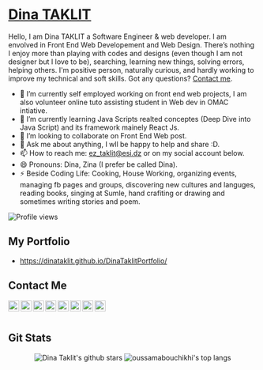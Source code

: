 # [Dina TAKLIT](https://dinataklit.github.io/DinaTaklitPortfolio/)

Hello, I am Dina TAKLIT a  Software Engineer & web developer. I am envolved in Front End Web Developement and Web Design.
There’s nothing I enjoy more than playing with codes and designs (even though I am not designer but I love to be), searching, learning new things, solving errors, helping others.
I'm positive person, naturally curious, and hardly working to improve my technical and soft skills.
Got any questions? [Contact me](ez_taklit@esi.dz).

- 🔭 I’m currently self employed working on front end web projects, I am also volunteer online tuto assisting student in Web dev in OMAC intiative.
- 🌱 I’m currently learning Java Scripts realted conceptes (Deep Dive into Java Script) and its framework mainely React Js.
- 👯 I’m looking to collaborate on Front End Web post.
- 💬 Ask me about anything, I wll be happy to help and share :D.
- 📫 How to reach me: ez_taklit@esi.dz or on my social account below.
- 😄 Pronouns: Dina, Zina (I prefer be called Dina).
- ⚡ Beside Coding Life: Cooking, House Working, organizing events, managing fb pages and groups, discovering new cultures and languges, reading books, singing at Sumle, hand crafiting or drawing and sometimes writing stories and poem.

![Profile views](https://komarev.com/ghpvc/?username=DinaTaklit&color=d73d4e)

## My Portfolio 

- https://dinataklit.github.io/DinaTaklitPortfolio/

## Contact Me 


<a href="https://www.linkedin.com/in/dina-taklit//">
  <img align="left" alt="Dina TAKLIT' LinkedIn" width="22px" src="https://cdn.jsdelivr.net/npm/simple-icons@v3/icons/linkedin.svg" />
</a>
<a href="https://www.facebook.com/dina.taklit/">
  <img align="left" alt="Dina TAKLIT | Facebook" width="22px" src="https://cdn.jsdelivr.net/npm/simple-icons@3.11.0/icons/facebook.svg" />
</a>
<a href="https://www.youtube.com/channel/UCx4gIbgyVpcAZwAnKEUfJVA/">
  <img align="left" alt="Dina TAKLIT | Youtube" width="22px" src="https://cdn.jsdelivr.net/npm/simple-icons@3.11.0/icons/youtube.svg" />
</a>
<a href="https://www.quora.com/profile/Dina-Taklit/">
  <img align="left" alt="Dina TAKLIT | Quora" width="22px" src="https://cdn.jsdelivr.net/npm/simple-icons@3.11.0/icons/quora.svg" />
</a>
<a href="https://medium.com/@DinaTAKLIT">
  <img align="left" alt="Dina TAKLIT | Medium" width="22px" src="https://cdn.jsdelivr.net/npm/simple-icons@3.11.0/icons/medium.svg" />
</a>
<a href="https://github.com/DinaTaklit">
  <img align="left" alt="Dina TAKLIT | Github" width="22px" src="https://cdn.jsdelivr.net/npm/simple-icons@v3/icons/github.svg" />
</a>

<a href="https://stackoverflow.com/users/9039646/dina-taklit">
  <img align="left" alt="Dina TAKLIT | Stack Overflow" width="22px" src="https://cdn.jsdelivr.net/npm/simple-icons@3.11.0/icons/stackoverflow.svg" />
</a>

<a href="https://codepen.io/DinaTAKLIT">
  <img align="left" alt="Dina TAKLIT | Codepen" width="22px" src="https://cdn.jsdelivr.net/npm/simple-icons@3.11.0/icons/codepen.svg" />
</a>
<br/>
<br/>

## Git Stats

<p align='center'>
  <img align="center" src="https://github-readme-stats.vercel.app/api?username=DinaTaklit&bg_color=071A2C&icon_color=d73d4e&show_icons=true&count_private=true&theme=tokyonight&line_height=27&text_color=FFFFFF" alt="Dina Taklit's github stars"/>

  <img align="center" src="https://github-readme-stats.vercel.app/api/top-langs/?username=DinaTaklit&langs_count=8&layout=compact&bg_color=071A2C&text_color=FFFFFF" alt="oussamabouchikhi's top langs"/>
</p>

<!--
[![willianrod's wakatime stats](https://github-readme-stats.vercel.app/api/wakatime?username=dinataklit)](https://github.com/anuraghazra/github-readme-stats)
-->
